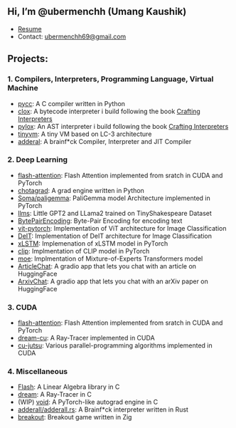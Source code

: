 ## Hi, I’m @ubermenchh (Umang Kaushik)
- [Resume](https://drive.google.com/file/d/1mAQ83EKKaG9Aols6Pxv1-hV7jKA-xg3n/view?usp=drive_link)
- Contact: ubermenchh69@gmail.com

## Projects:
### 1. Compilers, Interpreters, Programming Language, Virtual Machine
  - [pycc](https://github.com/ubermenchh/pycc): A C compiler written in Python
  - [clox](https://github.com/ubermenchh/clox): A bytecode interpreter i build following the book [Crafting Interpreters]()
  - [pylox](https://github.com/ubermenchh/pylox): An AST interpreter i build following the book [Crafting Interpreters]()
  - [tinyvm](https://github.com/ubermenchh/tinyvm): A tiny VM based on LC-3 architecture
  - [adderal](https://github.com/ubermenchh/adderall): A brainf*ck Compiler, Interpreter and JIT Compiler

### 2. Deep Learning
  - [flash-attention](https://github.com/ubermenchh/flash-attention): Flash Attention implemented from sratch in CUDA and PyTorch
  - [chotagrad](https://github.com/ubermenchh/chotagrad): A grad engine written in Python
  - [Soma/paligemma](https://github.com/ubermenchh/Soma/paligemma): PaliGemma model Architecture implemented in PyTorch
  - [llms](https://github.com/ubermenchh/llms): Little GPT2 and LLama2 trained on TinyShakespeare Dataset
  - [BytePairEncoding](https://github.com/ubermenchh/BytePairEncoding): Byte-Pair Encoding for encoding text
  - [vit-pytorch](https://github.com/ubermenchh/vit-pytorch): Implementation of ViT architecture for Image Classification
  - [DeIT](https://github.com/ubermenchh/paper_implementations): Implementation of DeIT architecture for Image Classification
  - [xLSTM](https://github.com/ubermenchh/xLSTM): Implemenation of xLSTM model in PyTorch
  - [clip](https://github.com/ubermenchh/clip): Implmentation of CLIP model in PyTorch
  - [moe](https://github.com/ubermenchh/moe): Implmentation of Mixture-of-Experts Transformers model
  - [ArticleChat](https://github.com/ubermenchh/ArticleChat): A gradio app that lets you chat with an article on HuggingFace
  - [ArxivChat](https://github.com/ubermenchh/ArxivChat): A gradio app that lets you chat with an arXiv paper on HuggingFace

### 3. CUDA
  - [flash-attention](https://github.com/ubermenchh/flash-attention): Flash Attention implemented from sratch in CUDA and PyTorch
  - [dream-cu](https://github.com/ubermenchh/dream.cu): A Ray-Tracer implemented in CUDA
  - [cu-jutsu](https://github.com/ubermenchh/cu-jutsu): Various parallel-programming algorithms implemented in CUDA

### 4. Miscellaneous
  - [Flash](https://github.com/ubermenchh/Flash): A Linear Algebra library in C
  - [dream](https://github.com/ubermenchh/dream): A Ray-Tracer in C
  - (WIP) [void](https://github.com/ubermenchh/void): A PyTorch-like autograd engine in C
  - [adderall/adderall.rs](https://github.com/ubermenchh/adderall/blob/main/adderall.rs): A Brainf*ck interpreter written in Rust
  - [breakout](https://github.com/ubermenchh/breakout): Breakout game written in Zig
<!---
ubermenchh/ubermenchh is a ✨ special ✨ repository because its `README.md` (this file) appears on your GitHub profile.
You can click the Preview link to take a look at your changes.
--->
